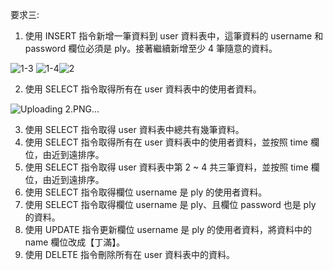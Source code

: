 要求三:

1. 使用 INSERT 指令新增一筆資料到 user 資料表中，這筆資料的 username 和password 欄位必須是 ply。接著繼續新增至少 4 筆隨意的資料。
  
  ![1-3](https://user-images.githubusercontent.com/77376405/112716997-c7e1f100-8f24-11eb-978f-f865392776f5.PNG)
  ![1-4](https://user-images.githubusercontent.com/77376405/112716999-cc0e0e80-8f24-11eb-9551-f04d12d88eb2.PNG)![2](https://user-images.githubusercontent.com/77376405/112717040-ef38be00-8f24-11eb-90e6-bcdcd5782df8.PNG)


2. 使用 SELECT 指令取得所有在 user 資料表中的使用者資料。
  
  ![Uploading 2.PNG…]()
  
 3. 使用 SELECT 指令取得 user 資料表中總共有幾筆資料。
 4. 使用 SELECT 指令取得所有在 user 資料表中的使用者資料，並按照 time 欄位，由近到遠排序。
 5. 使用 SELECT 指令取得 user 資料表中第 2 ~ 4 共三筆資料，並按照 time 欄位，由近到遠排序。
 6. 使用 SELECT 指令取得欄位 username 是 ply 的使用者資料。
 7. 使用 SELECT 指令取得欄位 username 是 ply、且欄位 password 也是 ply 的資料。
 8. 使用 UPDATE 指令更新欄位 username 是 ply 的使用者資料，將資料中的 name 欄位改成【丁滿】。
 9. 使用 DELETE 指令刪除所有在 user 資料表中的資料。


